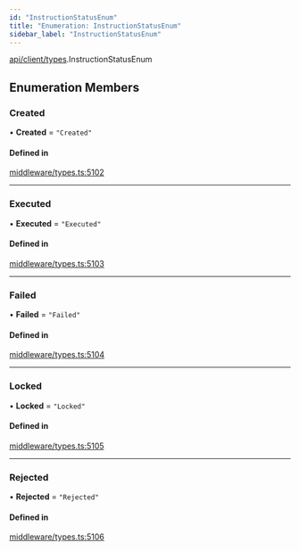 ```yaml
---
id: "InstructionStatusEnum"
title: "Enumeration: InstructionStatusEnum"
sidebar_label: "InstructionStatusEnum"
---
```


[api/client/types](../../../../../modules/API/Client/Types/Types.md).InstructionStatusEnum

## Enumeration Members

### Created

• **Created** = ``"Created"``

#### Defined in

[middleware/types.ts:5102](https://github.com/PolymeshAssociation/polymesh-sdk/blob/fbf6882d0/src/middleware/types.ts#L5102)

___

### Executed

• **Executed** = ``"Executed"``

#### Defined in

[middleware/types.ts:5103](https://github.com/PolymeshAssociation/polymesh-sdk/blob/fbf6882d0/src/middleware/types.ts#L5103)

___

### Failed

• **Failed** = ``"Failed"``

#### Defined in

[middleware/types.ts:5104](https://github.com/PolymeshAssociation/polymesh-sdk/blob/fbf6882d0/src/middleware/types.ts#L5104)

___

### Locked

• **Locked** = ``"Locked"``

#### Defined in

[middleware/types.ts:5105](https://github.com/PolymeshAssociation/polymesh-sdk/blob/fbf6882d0/src/middleware/types.ts#L5105)

___

### Rejected

• **Rejected** = ``"Rejected"``

#### Defined in

[middleware/types.ts:5106](https://github.com/PolymeshAssociation/polymesh-sdk/blob/fbf6882d0/src/middleware/types.ts#L5106)

